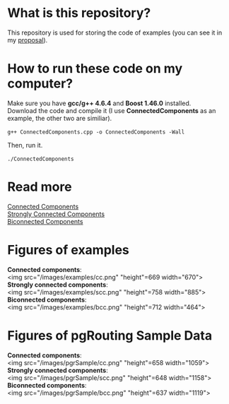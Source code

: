 # What is this repository?

This repository is used for storing the code of examples (you can see it in my [proposal](https://docs.google.com/document/d/1UAbERsM32ZaAaz1gjGeMVgi_PDB-bl5rFYtooU0V5WI/edit?usp=sharing])).  

# How to run these code on my computer?

Make sure you have **gcc/g++ 4.6.4** and **Boost 1.46.0** installed.  
Download the code and compile it (I use **ConnectedComponents** as an example, the other two are similiar).  
```
g++ ConnectedComponents.cpp -o ConnectedComponents -Wall
```
Then, run it.  
```
./ConnectedComponents
```

# Read more

[Connected Components](http://www.boost.org/doc/libs/1_46_0/libs/graph/doc/connected_components.html)  
[Strongly Connected Components](http://www.boost.org/doc/libs/1_46_0/libs/graph/doc/strong_components.html)  
[Biconnected Components](http://www.boost.org/doc/libs/1_46_0/libs/graph/doc/biconnected_components.html)  

# Figures of examples
**Connected components**:  
<dev align = "left">
	<img src="/images/examples/cc.png" "height"=669 width="670">
</dev>
**Strongly connected components**:  
<dev align = "left">
	<img src="/images/examples/scc.png" "height"=758 width="885">
</dev>
**Biconnected components**:  
<dev align = "left">
	<img src="/images/examples/bcc.png" "height"=712 width="464">
</dev>

# Figures of pgRouting Sample Data
**Connected components**:  
<dev align = "left">
	<img src="/images/pgrSample/cc.png" "height"=658 width="1059">
</dev>
**Strongly connected components**:  
<dev align = "left">
	<img src="/images/pgrSample/scc.png" "height"=648 width="1158">
</dev>
**Biconnected components**:  
<dev align = "left">
	<img src="/images/pgrSample/bcc.png" "height"=637 width="1119">
</dev>
